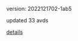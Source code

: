 version: 2022121702-1ab5

updated 33 avds

[details](https://github.com/0x74f917491bfa7ebfa379/ali_avd_db/blob/master/change_log/2022/12/17/02/1ab5.txt)